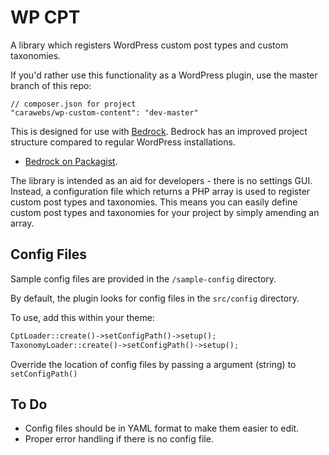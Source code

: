 # WP CPT
A library which registers WordPress custom post types and custom taxonomies.

If you'd rather use this functionality as a WordPress plugin, use the master branch of this repo:

~~~
// composer.json for project
"carawebs/wp-custom-content": "dev-master"
~~~

This is designed for use with [Bedrock](https://roots.io/bedrock/). Bedrock has an improved project structure compared to regular WordPress installations.

- [Bedrock on Packagist](https://packagist.org/packages/roots/bedrock).

The library is intended as an aid for developers - there is no settings GUI.  Instead, a configuration file which returns a PHP array is used to register custom post types and taxonomies. This means you can easily define custom post types and taxonomies for your project by simply amending an array.

## Config Files
Sample config files are provided in the `/sample-config` directory.

By default, the plugin looks for config files in the `src/config` directory.

To use, add this within your theme:
~~~php
CptLoader::create()->setConfigPath()->setup();
TaxonomyLoader::create()->setConfigPath()->setup();
~~~

Override the location of config files by passing a argument (string) to `setConfigPath()`

## To Do
- Config files should be in YAML format to make them easier to edit.
- Proper error handling if there is no config file.
